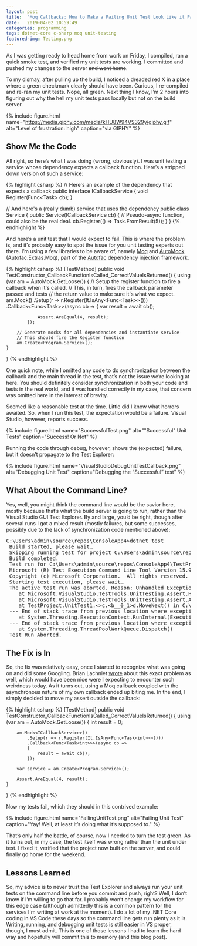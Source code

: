 ```yaml
---
layout: post
title:  "Moq Callbacks: How to Make a Failing Unit Test Look Like it Passes"
date:   2019-04-02 10:59:49
categories: programming
tags: dotnet-core c-sharp moq unit-testing
featured-img: Testing.png
---
```


As I was getting ready to head home from work on Friday, I compiled, ran a quick smoke test, and verified my unit tests are working. I committed and pushed my changes to the server ~~and went home~~.

To my dismay, after pulling up the build, I noticed a dreaded red X in a place where a green checkmark clearly should have been. Curious, I re-compiled and re-ran my unit tests. Nope, all green. Next thing I know, I’m 2 hours into figuring out why the hell my unit tests pass locally but not on the build server. 

<!-- more -->

{% include figure.html name="https://media.giphy.com/media/kHU8W94VS329y/giphy.gif" alt="Level of frustration: high" caption="via GIPHY" %}

## Show Me the Code

All right, so here’s what I was doing (wrong, obviously). I was unit testing a service whose dependency expects a callback function. Here’s a stripped down version of such a service:

{% highlight csharp %}
// Here's an example of the dependency that expects a callback
public interface ICallbackService
{
    void Register(Func<Task<int>> cb);
}

// And here's a (really dumb) service that uses the dependency
public class Service
{
    public Service(ICallbackService cb)
    {
        // Pseudo-async function, could also be the real deal.
        cb.Register(() => Task.FromResult(5));
    }
}
{% endhighlight %}

And here’s a unit test that I would expect to fail. This is where the problem is, and it’s probably easy to spot the issue for you unit testing experts out there. I’m using a few libraries to be aware of, namely [Moq](https://github.com/moq/moq4) and [AutoMock](https://www.nuget.org/packages/Autofac.Extras.Moq/) (Autofac.Extras.Moq), part of the [Autofac](http://autofac.org/) dependency injection framework.

{% highlight csharp %}
[TestMethod]
public void TestConstructor_CallbackFunctionIsCalled_CorrectValueIsReturned()
{
    using (var am = AutoMock.GetLoose())
    {
        // Setup the register function to fire a callback when it's called.
        // This, in turn, fires the callback parameter passed and tests
        // the return value to make sure it's what we expect.
        am.Mock<ICallbackService>()
            .Setup(r => r.Register(It.IsAny<Func<Task<int>>>()))
            .Callback<Func<Task<int>>>(async cb =>
            {
                var result = await cb();

                Assert.AreEqual(4, result);
            });

        // Generate mocks for all dependencies and instantiate service
        // This should fire the Register function
        am.Create<Program.Service>();
    }
}
{% endhighlight %}

One quick note, while I omitted any code to do synchronization between the callback and the main thread in the test, that’s not the issue we’re looking at here. You should definitely consider synchronization in both your code and tests in the real world, and it was handled correctly in my case, that concern was omitted here in the interest of brevity. 

Seemed like a reasonable test at the time. Little did I know what horrors awaited. So, when I run this test, the expectation would be a failure. Visual Studio, however, reports success.

{% include figure.html name="SuccessfulTest.png" alt="&quot;Successful&quot; Unit Tests" caption="Success! Or Not" %}

Running the code through debug, however, shows the (expected) failure, but it doesn’t propagate to the Test Explorer:

{% include figure.html name="VisualStudioDebugUnitTestCallback.png" alt="Debugging Unit Test" caption="Debugging the “Successful” test" %}

## What About the Command Line?

Yes, well, you might think the command line would be the savior here, mostly because that’s what the build server is going to run, rather than the Visual Studio GUI Test Explorer. By and large, you’d be right, though after several runs I got a mixed result (mostly failures, but some successes, possibly due to the lack of synchronization code mentioned above):

<pre>
C:\Users\admin\source\repos\ConsoleApp4>dotnet test
 Build started, please wait…
 Skipping running test for project C:\Users\admin\source\repos\ConsoleApp4\ConsoleApp4\ConsoleApp4.csproj. To run tests with dotnet test add "true" property to project file.
 Build completed.
 Test run for C:\Users\admin\source\repos\ConsoleApp4\TestProject\bin\Debug\netcoreapp2.1\TestProject.dll(.NETCoreApp,Version=v2.1)
 Microsoft (R) Test Execution Command Line Tool Version 15.9.0
 Copyright (c) Microsoft Corporation.  All rights reserved.
 Starting test execution, please wait…
 The active test run was aborted. Reason: Unhandled Exception: Microsoft.VisualStudio.TestTools.UnitTesting.AssertFailedException: Assert.AreEqual failed. Expected:&lt;4%gt;. Actual:&lt;5&gt;.
    at Microsoft.VisualStudio.TestTools.UnitTesting.Assert.HandleFail(String assertionName, String message, Object[] parameters)
    at Microsoft.VisualStudio.TestTools.UnitTesting.Assert.AreEqual[T](T expected, T actual, String message, Object[] parameters)
    at TestProject.UnitTest1.&lt;&gt;c.&lt;b__0_1&gt;d.MoveNext() in C:\Users\admin\source\repos\ConsoleApp4\TestProject\UnitTest1.cs:line 23
 --- End of stack trace from previous location where exception was thrown ---
    at System.Threading.ExecutionContext.RunInternal(ExecutionContext executionContext, ContextCallback callback, Object state)
 --- End of stack trace from previous location where exception was thrown ---
    at System.Threading.ThreadPoolWorkQueue.Dispatch()
 Test Run Aborted.
</pre>

## The Fix is In

So, the fix was relatively easy, once I started to recognize what was going on and did some Googling. Brian Lachniet [wrote](http://blachniet.com/blog/assertions-in-moq-callbacks/) about this exact problem as well, which would have been nice were I expecting to encounter such weirdness today. As it turns out, using a Moq callback coupled with the asynchronous nature of my own callback ended up biting me. In the end, I simply decided to move my assert outside the callback:

{% highlight csharp %}
[TestMethod]
public void TestConstructor_CallbackFunctionIsCalled_CorrectValueIsReturned()
{
    using (var am = AutoMock.GetLoose())
    {
        int result = 0;

        am.Mock<ICallbackService>()
            .Setup(r => r.Register(It.IsAny<Func<Task<int>>>()))
            .Callback<Func<Task<int>>>(async cb =>
            {
                result = await cb();
            });

        var service = am.Create<Program.Service>();

        Assert.AreEqual(4, result);
    }
}
{% endhighlight %}

Now my tests fail, which they should in this contrived example:

{% include figure.html name="FailingUnitTest.png" alt="Failing Unit Test" caption="Yay! Well, at least it’s doing what it’s supposed to." %}

That’s only half the battle, of course, now I needed to turn the test green. As it turns out, in my case, the test itself was wrong rather than the unit under test. I fixed it, verified that the project now built on the server, and could finally go home for the weekend.

## Lessons Learned

So, my advice is to never trust the Test Explorer and always run your unit tests on the command line before you commit and push, right? Well, I don’t know if I’m willing to go that far. I probably won’t change my workflow for this edge case (although admittedly this is a common pattern for the services I'm writing at work at the moment). I do a lot of my .NET Core coding in VS Code these days so the command line gets run plenty as it is. Writing, running, and debugging unit tests is still easier in VS proper, though, I must admit. This is one of those lessons I had to learn the hard way and hopefully will commit this to memory (and this blog post).